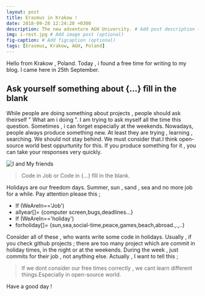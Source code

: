 ```yaml
---
layout: post
title: Erasmus in Krakow ! 
date: 2018-09-28 12:24:20 +0300
description: The new adventure AGH Univercity. # Add post description (optional)
img: i-rest.jpg # Add image post (optional)
fig-caption: # Add figcaption (optional)
tags: [Erasmus, Krakow, AGH, Poland]
---
```

Hello from Krakow , Poland. Today , i found a free time for writing to my blog. I came here in 25th September.

## Ask yourself something about {...} fîll in the blank
While people are doing something about projects , people should ask theirself " What am i doing ". I am trying to ask myself all the time this question. Sometimes , i can forget especially at the weekends. Nowadays, people always produce something new. At least they are trying , learning , searching. We should not stay behind. We must consider that.I think open-source world best oppurtunity for this. If you produce something for it , you can take your responses very quickly.

![I and My friends]({{site.baseurl}}/assets/img/we-in-rest.jpg)

>Code in Job or Code in {...} fîll in the blank.

Holidays are our freedom days. Summer, sun , sand , sea and no more job for a while. Pay attention please this ; 
* If (WeAreIn=='Job')
* allyear[]= {computer screen,bugs,deadlines...} 
* If (WeAreIn=='holiday')
* forholiday[]= {sun,sea,social-time,peace,games,beach,abroad.,.,..}

Consider all of these , who wants write some code in holidays. Usually , if you check github projects ; there are too many project which are commit in holiday times, in the night or at the weekends. During the week , just commits for their job , not anything else. Actually , I want to tell this ; 
>If we dont consider our free times correctly , we cant learn different things.Especially in open-source world.

Have a good day !


